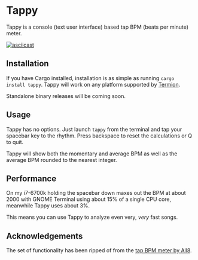 # Tappy

Tappy is a console (text user interface) based tap BPM (beats per minute) meter.

[![asciicast](https://asciinema.org/a/4VIzywVeQ0vlj9RGTswSxxfRh.png)](https://asciinema.org/a/4VIzywVeQ0vlj9RGTswSxxfRh)

## Installation

If you have Cargo installed, installation is as simple as running `cargo install tappy`.
Tappy will work on any platform supported by [Termion](https://github.com/redox-os/termion).

Standalone binary releases will be coming soon.

## Usage

Tappy has no options. Just launch `tappy` from the terminal
and tap your spacebar key to the rhythm.
Press backspace to reset the calculations or Q to quit.

Tappy will show both the momentary and average BPM
as well as the average BPM rounded to the nearest integer.

## Performance

On my i7-6700k holding the spacebar down maxes out the BPM at about 2000
with GNOME Terminal using about 15% of a single CPU core,
meanwhile Tappy uses about 3%.

This means you can use Tappy to analyze even very, *very* fast songs.

## Acknowledgements

The set of functionality has been ripped of from the
[tap BPM meter by All8](https://www.all8.com/tools/bpm.htm).
